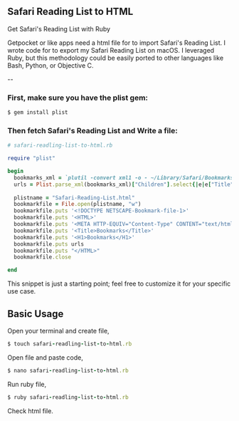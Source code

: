 ## Safari Reading List to HTML

Get Safari's Reading List with Ruby

Getpocket or like apps need a html file for to import Safari's Reading List. I wrote code for to export my Safari Reading List on macOS. I leveraged Ruby, but this methodology could be easily ported to other languages like Bash, Python, or Objective C.

--

### First, make sure you have the plist gem:

```ruby
$ gem install plist
```

### Then fetch Safari's Reading List and Write a file:

```ruby
# safari-readling-list-to-html.rb

require "plist"

begin
  bookmarks_xml = `plutil -convert xml1 -o - ~/Library/Safari/Bookmarks.plist`
  urls = Plist.parse_xml(bookmarks_xml)["Children"].select{|e|e["Title"]=="com.apple.ReadingList"}[0]["Children"].map{|e| '<DT><A HREF="' + e["URLString"] + '">' + e["URIDictionary"]["title"] + '</A>'}
  
  plistname = "Safari-Reading-List.html"
  bookmarkfile = File.open(plistname, "w")
  bookmarkfile.puts '<!DOCTYPE NETSCAPE-Bookmark-file-1>'
  bookmarkfile.puts '<HTML>'
  bookmarkfile.puts '<META HTTP-EQUIV="Content-Type" CONTENT="text/html; charset=UTF-8">'
  bookmarkfile.puts '<Title>Bookmarks</Title>'
  bookmarkfile.puts '<H1>Bookmarks</H1>'
  bookmarkfile.puts urls
  bookmarkfile.puts "</HTML>"
  bookmarkfile.close

end
```
This snippet is just a starting point; feel free to customize it for your specific use case.

## Basic Usage

Open your terminal and create file,

```ruby
$ touch safari-readling-list-to-html.rb
```

Open file and paste code,

```ruby
$ nano safari-readling-list-to-html.rb
```
Run ruby file,

```ruby
$ ruby safari-readling-list-to-html.rb
```
Check html file.